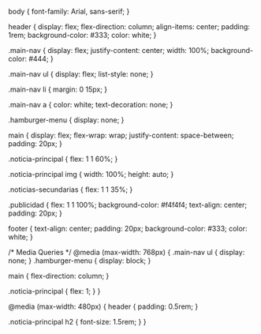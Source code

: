 body {
  font-family: Arial, sans-serif;
}

header {
  display: flex;
  flex-direction: column;
  align-items: center;
  padding: 1rem;
  background-color: #333;
  color: white;
}

.main-nav {
  display: flex;
  justify-content: center;
  width: 100%;
  background-color: #444;
}

.main-nav ul {
  display: flex;
  list-style: none;
}

.main-nav li {
  margin: 0 15px;
}

.main-nav a {
  color: white;
  text-decoration: none;
}

.hamburger-menu {
  display: none;
}

main {
  display: flex;
  flex-wrap: wrap;
  justify-content: space-between;
  padding: 20px;
}

.noticia-principal {
  flex: 1 1 60%;
}

.noticia-principal img {
  width: 100%;
  height: auto;
}

.noticias-secundarias {
  flex: 1 1 35%;
}

.publicidad {
  flex: 1 1 100%;
  background-color: #f4f4f4;
  text-align: center;
  padding: 20px;
}

footer {
  text-align: center;
  padding: 20px;
  background-color: #333;
  color: white;
}

/* Media Queries */
@media (max-width: 768px) {
  .main-nav ul {
    display: none;
  }
  .hamburger-menu {
    display: block;
  }

  main {
    flex-direction: column;
  }

  .noticia-principal {
    flex: 1;
  }
}

@media (max-width: 480px) {
  header {
    padding: 0.5rem;
  }

  .noticia-principal h2 {
    font-size: 1.5rem;
  }
}

